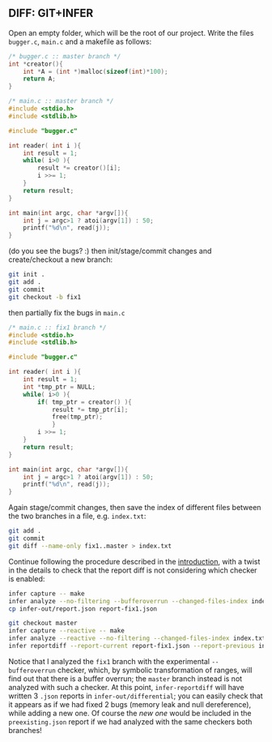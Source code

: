 ## DIFF: GIT+INFER

Open an empty folder, which will be the root of our project.
Write the files `bugger.c`, `main.c` and a makefile as follows:

```C
/* bugger.c :: master branch */
int *creator(){
    int *A = (int *)malloc(sizeof(int)*100);
    return A;
}
```

```C
/* main.c :: master branch */
#include <stdio.h>
#include <stdlib.h>

#include "bugger.c"

int reader( int i ){
    int result = 1;
    while( i>0 ){
        result *= creator()[i];
        i >>= 1;
    }
    return result;
}

int main(int argc, char *argv[]){
    int j = argc>1 ? atoi(argv[1]) : 50;
    printf("%d\n", read(j));
}
```
(do you see the bugs? :)
then init/stage/commit changes and create/checkout a new branch:
```bash
git init .
git add .
git commit
git checkout -b fix1
```

then partially fix the bugs in `main.c`
```C
/* main.c :: fix1 branch */
#include <stdio.h>
#include <stdlib.h>

#include "bugger.c"

int reader( int i ){
    int result = 1;
    int *tmp_ptr = NULL;
    while( i>0 ){
        if( tmp_ptr = creator() ){
	        result *= tmp_ptr[i];
        	free(tmp_ptr);
		    }
		i >>= 1;
    }
    return result;
}

int main(int argc, char *argv[]){
    int j = argc>1 ? atoi(argv[1]) : 50;
    printf("%d\n", read(j));
}
```

Again stage/commit changes, then save the index of different files between the two branches in a file, e.g. `index.txt`:
```bash
git add .
git commit
git diff --name-only fix1..master > index.txt
```
Continue following the procedure described in the [introduction](./intro_mh.md), with a twist in the details to check that the report diff is not considering which checker is enabled:
```bash
infer capture -- make 
infer analyze --no-filtering --bufferoverrun --changed-files-index index.txt
cp infer-out/report.json report-fix1.json

git checkout master
infer capture --reactive -- make
infer analyze --reactive --no-filtering --changed-files-index index.txt
infer reportdiff --report-current report-fix1.json --report-previous infer-out/report.json
```

Notice that I analyzed the `fix1` branch with the experimental `--bufferoverrun` checker, which, by symbolic transformation of ranges, will find out that there is a buffer overrun; the `master` branch instead is not analyzed with such a checker.
At this point, `infer-reportdiff` will have written 3 `.json` reports in `infer-out/differential`; you can easily check that it appears as if we had fixed 2 bugs (memory leak and null dereference), while adding a new one. Of course the *new one* would be included in the `preexisting.json` report if we had analyzed with the same checkers both branches!


